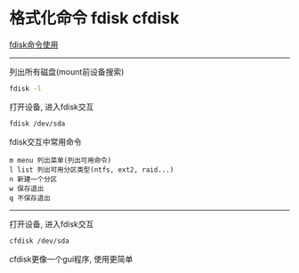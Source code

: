 # 格式化命令 fdisk cfdisk

[fdisk命令使用](http://blog.chinaunix.net/uid-23929712-id-2650378.html)

---

列出所有磁盘(mount前设备搜索)

```bash
fdisk -l
```

打开设备, 进入fdisk交互

```bash
fdisk /dev/sda
```

fdisk交互中常用命令

```text
m menu 列出菜单(列出可用命令)
l list 列出可用分区类型(ntfs, ext2, raid...)
n 新建一个分区
w 保存退出
q 不保存退出
```


---


打开设备, 进入fdisk交互

```bash
cfdisk /dev/sda
```

cfdisk更像一个gui程序, 使用更简单







